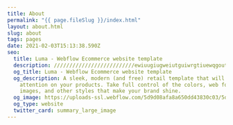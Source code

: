```yaml
---
title: About
permalink: "{{ page.fileSlug }}/index.html"
layout: about.html
slug: about
tags: pages
date: 2021-02-03T15:13:38.590Z
seo:
  title: Luma - Webflow Ecommerce website template
  description: //////////////////////////ewiuugiugweiutguiwrgtiuewqgoutgweuohrouiwehr
  og_title: Luma - Webflow Ecommerce website template
  og_description: A sleek, modern (and free) retail template that will keep the
    attention on your products. Take full control of the colors, web fonts,
    images, and other styles that make your brand shine.
  og_image: https://uploads-ssl.webflow.com/5d9d08afa8a650dd43830c03/5db6e65183d31e01125ee94b_grit-og.png
  og_type: website
  twitter_card: summary_large_image
---
```

